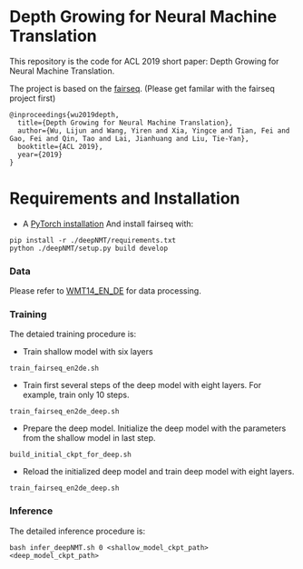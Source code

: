# Depth Growing for Neural Machine Translation
This repository is the code for ACL 2019 short paper: Depth Growing for Neural Machine Translation.

The project is based on the [fairseq](https://github.com/facebookresearch/fairseq).
(Please get familar with the fairseq project first)


```
@inproceedings{wu2019depth,
  title={Depth Growing for Neural Machine Translation},
  author={Wu, Lijun and Wang, Yiren and Xia, Yingce and Tian, Fei and Gao, Fei and Qin, Tao and Lai, Jianhuang and Liu, Tie-Yan},
  booktitle={ACL 2019},
  year={2019}
}
```


# Requirements and Installation
* A [PyTorch installation](http://pytorch.org/)
And install fairseq with:
```
pip install -r ./deepNMT/requirements.txt
python ./deepNMT/setup.py build develop
```

### Data
Please refer to [WMT14_EN_DE](https://github.com/pytorch/fairseq/blob/v0.6.0/examples/translation/prepare-wmt14en2de.sh) for data processing.

### Training
The detaied training procedure is:
* Train shallow model with six layers 
```
train_fairseq_en2de.sh
```
* Train first several steps of the deep model with eight layers. For example, train only 10 steps.
```
train_fairseq_en2de_deep.sh
```
* Prepare the deep model. Initialize the deep model with the parameters from the shallow model in last step.
```
build_initial_ckpt_for_deep.sh
```
* Reload the initialized deep model and train deep model with eight layers.
```
train_fairseq_en2de_deep.sh
```

### Inference
The detailed inference procedure is:
```
bash infer_deepNMT.sh 0 <shallow_model_ckpt_path>  <deep_model_ckpt_path>
```
